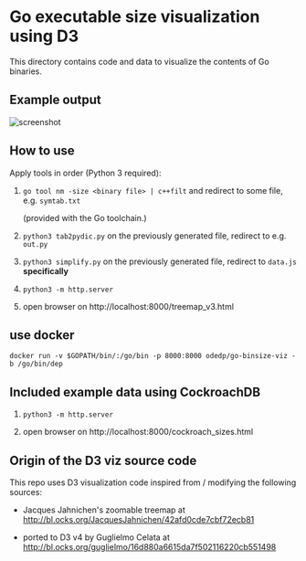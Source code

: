 # Go executable size visualization using D3

This directory contains code and data to visualize the contents of Go
binaries.

## Example output

![screenshot](size-demo-ss.png)

## How to use

Apply tools in order (Python 3 required):

1. `go tool nm -size <binary file> | c++filt` and redirect to some file, e.g. `symtab.txt`

   (provided with the Go toolchain.)

2. `python3 tab2pydic.py` on the previously generated file, redirect to e.g. `out.py`

3. `python3 simplify.py` on the previously generated file, redirect to `data.js` **specifically**

4. `python3 -m http.server`

5. open browser on http://localhost:8000/treemap_v3.html

## use docker

```shell
docker run -v $GOPATH/bin/:/go/bin -p 8000:8000 odedp/go-binsize-viz -b /go/bin/dep
```

## Included example data using CockroachDB

1. `python3 -m http.server`

2. open browser on http://localhost:8000/cockroach_sizes.html

## Origin of the D3 viz source code

This repo uses D3 visualization code inspired from / modifying the
following sources:

- Jacques Jahnichen's zoomable treemap at http://bl.ocks.org/JacquesJahnichen/42afd0cde7cbf72ecb81

- ported to D3 v4 by Guglielmo Celata at http://bl.ocks.org/guglielmo/16d880a6615da7f502116220cb551498
